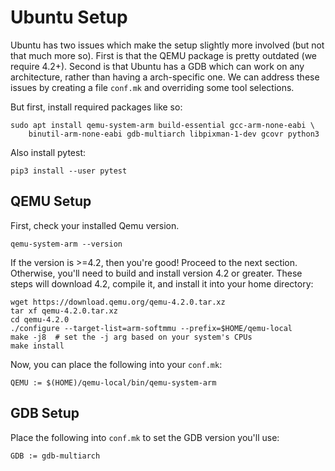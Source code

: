 Ubuntu Setup
============

Ubuntu has two issues which make the setup slightly more involved (but not that
much more so). First is that the QEMU package is pretty outdated (we require
4.2+). Second is that Ubuntu has a GDB which can work on any architecture,
rather than having a arch-specific one. We can address these issues by creating
a file `conf.mk` and overriding some tool selections.

But first, install required packages like so:

    sudo apt install qemu-system-arm build-essential gcc-arm-none-eabi \
        binutil-arm-none-eabi gdb-multiarch libpixman-1-dev gcovr python3

Also install pytest:

    pip3 install --user pytest

QEMU Setup
----------

First, check your installed Qemu version.

    qemu-system-arm --version

If the version is >=4.2, then you're good! Proceed to the next section.
Otherwise, you'll need to build and install version 4.2 or greater. These steps
will download 4.2, compile it, and install it into your home directory:

    wget https://download.qemu.org/qemu-4.2.0.tar.xz
    tar xf qemu-4.2.0.tar.xz
    cd qemu-4.2.0
    ./configure --target-list=arm-softmmu --prefix=$HOME/qemu-local
    make -j8  # set the -j arg based on your system's CPUs
    make install

Now, you can place the following into your `conf.mk`:

    QEMU := $(HOME)/qemu-local/bin/qemu-system-arm

GDB Setup
---------

Place the following into `conf.mk` to set the GDB version you'll use:

    GDB := gdb-multiarch
